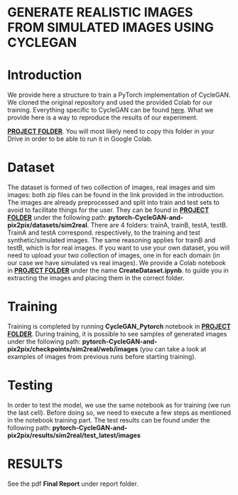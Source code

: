 # GENERATE REALISTIC IMAGES FROM SIMULATED IMAGES USING CYCLEGAN

# Introduction
We provide here a structure to train a PyTorch implementation of CycleGAN. We cloned the original repository and used the provided Colab for our training. Everything specific to CycleGAN can be found [here](https://github.com/junyanz/pytorch-CycleGAN-and-pix2pix). What we provide here is a way to reproduce the results of our experiment. 

[**PROJECT FOLDER**](https://drive.google.com/drive/folders/14u7NbWyEez3Pwk2yoFvdjKTWziQwp4F2?usp=sharing). You will most likely need to copy this folder in your Drive in order to be able to run it in Google Colab. 

# Dataset

The dataset is formed of two collection of images, real images and sim images: both zip files can be found in the link provided in the introduction. The images are already preprocessed and split into train and test sets to avoid to facilitate things for the user. They can be found in [**PROJECT FOLDER**](https://drive.google.com/drive/folders/14u7NbWyEez3Pwk2yoFvdjKTWziQwp4F2?usp=sharing) under the following path: **pytorch-CycleGAN-and-pix2pix/datasets/sim2real**. There are 4 folders: trainA, trainB, testA, testB. TrainA and testA correspond. respectively, to the training and test synthetic/simulated images. The same reasoning applies for trainB and testB, which is for real images. If you want to use your own dataset, you will need to upload your two collection of images, one in for each domain (in our case we have simulated vs real images). We provide a Colab notebook in [**PROJECT FOLDER**](https://drive.google.com/drive/folders/14u7NbWyEez3Pwk2yoFvdjKTWziQwp4F2?usp=sharing) under the name **CreateDataset.ipynb**. to guide you in extracting the images and placing them in the correct folder.

# Training

Training is completed by running **CycleGAN_Pytorch** notebook in [**PROJECT FOLDER**](https://drive.google.com/drive/folders/14u7NbWyEez3Pwk2yoFvdjKTWziQwp4F2?usp=sharing). During training, it is possible to see samples of generated images under the following path: **pytorch-CycleGAN-and-pix2pix/checkpoints/sim2real/web/images** (you can take a look at examples of images from previous runs before starting training).

# Testing 

In order to test the model, we use the same notebook as for training (we run the last cell). Before doing so, we need to execute a few steps as mentioned in the notebook training part. The test results can be found under the following path: **pytorch-CycleGAN-and-pix2pix/results/sim2real/test_latest/images**

# RESULTS

See the pdf **Final Report** under report folder.


